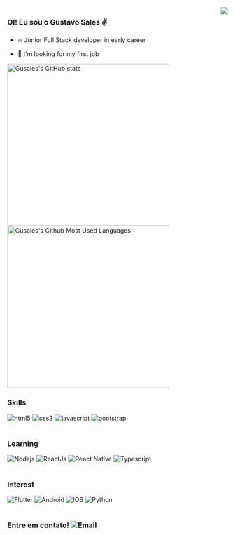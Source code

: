 <img src="https://raw.githubusercontent.com/gist/Gusales/0213d82a822610cfd13a33b83331573d/raw/69f3a24d986284ecf2731d79e6ae38cea153b655/myCardProfile.svg" align="right">

### OI! Eu sou o Gustavo Sales ✌

- 🔥 Junior Full Stack developer in early career

- 🔭 I'm looking for my first job

<img width="370em" src="https://github-readme-stats.vercel.app/api?username=Gusales&count_private=true&show_icons=true&theme=radical" alt="Gusales's GitHub stats">

<img width="370em" src="https://github-readme-stats.vercel.app/api/top-langs/?username=Gusales&layout=compact&count_private=true&show_icons=true&theme=radical" alt="Gusales's Github Most Used Languages">


### Skills 

<div style="display: inline_block">
    <img alt="html5" src="https://img.shields.io/badge/HTML5-E34F26?style=for-the-badge&logo=html5&logoColor=white"/>
    <img alt="css3" src="https://img.shields.io/badge/CSS3-1572B6?style=for-the-badge&logo=css3&logoColor=white"/>
    <img alt="javascript" src="https://img.shields.io/badge/JavaScript-F7DF1E?style=for-the-badge&logo=javascript&logoColor=black"/>
    <img alt="bootstrap" src="https://img.shields.io/badge/Bootstrap-563D7C?style=for-the-badge&logo=bootstrap&logoColor=white"/>
</div><br />

### Learning 

<div style="display: inline_block">
    <img alt="Nodejs" src="https://img.shields.io/badge/Node.js-43853D?style=for-the-badge&logo=node.js&logoColor=white"/>
    <img alt="ReactJs" src="https://img.shields.io/badge/React-20232A?style=for-the-badge&logo=react&logoColor=61DAFB"/>
    <img alt="React Native" src="https://img.shields.io/badge/React_Native-20232A?style=for-the-badge&logo=react&logoColor=61DAFB"/>
    <img alt="Typescript" src="https://img.shields.io/badge/TypeScript-007ACC?style=for-the-badge&logo=typescript&logoColor=white"/>
</div><br />

### Interest 

<div style="display: inline_block">
    <img alt="Flutter" src="https://img.shields.io/badge/Flutter-02569B?style=for-the-badge&logo=flutter&logoColor=white"/>
    <img alt="Android" src="https://img.shields.io/badge/Android-3DDC84?style=for-the-badge&logo=android&logoColor=white"/>
    <img alt="IOS" src="https://img.shields.io/badge/iOS-000000?style=for-the-badge&logo=ios&logoColor=white"/>
    <img alt="Python" src="https://img.shields.io/badge/Python-3776AB?style=for-the-badge&logo=python&logoColor=white"/>
</div><br />

### Entre em contato! ![Email](https://img.shields.io/badge/-dev.gusales@gmail.com-820202?style=flat&logo=gmail)&nbsp;
